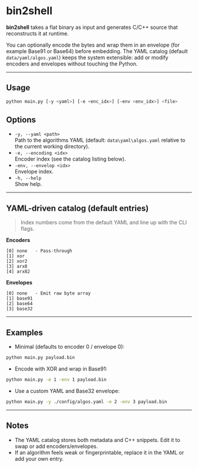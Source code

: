 # bin2shell

**bin2shell** takes a flat binary as input and generates C/C++ source that reconstructs it at runtime.

You can optionally encode the bytes and wrap them in an envelope (for example Base91 or Base64) before embedding. The YAML catalog (default `data/yaml/algos.yaml`) keeps the system extensible: add or modify encoders and envelopes without touching the Python.

---

## Usage
```bash
python main.py [-y <yaml>] [-e <enc_idx>] [-env <env_idx>] <file>
```

## Options
- `-y, --yaml <path>`  
  Path to the algorithms YAML (default: `data\yaml\algos.yaml` relative to the current working directory).
- `-e, --encoding <idx>`  
  Encoder index (see the catalog listing below).
- `-env, --envelop <idx>`  
  Envelope index.
- `-h, --help`  
  Show help.

---

## YAML-driven catalog (default entries)
> Index numbers come from the default YAML and line up with the CLI flags.

**Encoders**
```
[0] none   - Pass-through
[1] xor
[2] xor2
[3] arx8
[4] arx82
```

**Envelopes**
```
[0] none   - Emit raw byte array
[1] base91
[2] base64
[3] base32
```

---

## Examples

- Minimal (defaults to encoder 0 / envelope 0):
```bash
python main.py payload.bin
```

- Encode with XOR and wrap in Base91:
```bash
python main.py -e 1 -env 1 payload.bin
```

- Use a custom YAML and Base32 envelope:
```bash
python main.py -y ./config/algos.yaml -e 2 -env 3 payload.bin
```

---

## Notes
- The YAML catalog stores both metadata and C++ snippets. Edit it to swap or add encoders/envelopes.
- If an algorithm feels weak or fingerprintable, replace it in the YAML or add your own entry.
